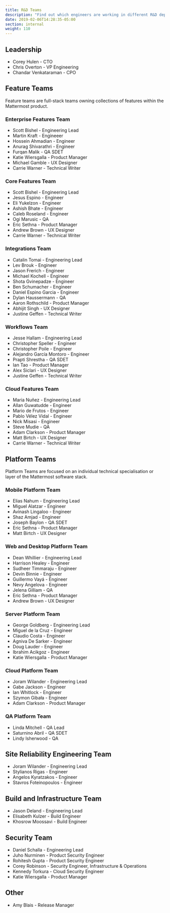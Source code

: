 ```yaml
---
title: R&D Teams
description: "Find out which engineers are working in different R&D departments at Mattermost."
date: 2019-02-06T14:28:35-05:00
section: internal
weight: 110
---
```


## Leadership

* Corey Hulen - CTO
* Chris Overton - VP Engineering
* Chandar Venkataraman - CPO

## Feature Teams

Feature teams are full-stack teams owning collections of features within the Mattermost product.

### Enterprise Features Team

* Scott Bishel - Engineering Lead
* Martin Kraft - Engineeer
* Hossein Ahmadian - Engineer
* Anurag Shivarathri - Engineer
* Furqan Malik - QA SDET
* Katie Wiersgalla - Product Manager
* Michael Gamble - UX Designer
* Carrie Warner - Technical Writer

### Core Features Team

* Scott Bishel - Engineering Lead
* Jesus Espino - Engineer
* Eli Yukelzon - Engineer
* Ashish Bhate - Engineer
* Caleb Roseland - Engineer
* Ogi Marusic - QA
* Eric Sethna - Product Manager
* Andrew Brown - UX Designer
* Carrie Warner - Technical Writer

### Integrations Team

* Catalin Tomai - Engineering Lead
* Lev Brouk - Engineer
* Jason Frerich - Engineer
* Michael Kochell - Engineer
* Shota Gvinepadze - Engineer
* Ben Schumacher - Engineer
* Daniel Espino Garcia - Engineer
* Dylan Haussermann - QA
* Aaron Rothschild - Product Manager
* Abhijit Singh - UX Designer
* Justine Geffen - Technical Writer

### Workflows Team

* Jesse Hallam - Engineering Lead
* Christopher Speller - Engineer
* Christopher Poile - Engineer
* Alejandro García Montoro - Engineer
* Prapti Shrestha - QA SDET
* Ian Tao - Product Manager
* Alex Siclari - UX Designer
* Justine Geffen - Technical Writer

### Cloud Features Team

* Maria Nuñez - Engineering Lead
* Allan Guwatudde - Engineer
* Mario de Frutos - Engineer
* Pablo Vélez Vidal - Engineer
* Nick Misasi - Engineer
* Steve Mudie - QA
* Adam Clarkson - Product Manager
* Matt Birtch - UX Designer
* Carrie Warner - Technical Writer

## Platform Teams

Platform Teams are focused on an individual technical specialisation or layer of the Mattermost software stack.

### Mobile Platform Team

* Elias Nahum - Engineering Lead
* Miguel Alatzar - Engineer
* Avinash Lingaloo - Engineer
* Shaz Amjad - Engineer
* Joseph Baylon - QA SDET
* Eric Sethna - Product Manager
* Matt Birtch - UX Designer

### Web and Desktop Platform Team

* Dean Whillier - Engineering Lead
* Harrison Healey - Engineer
* Sudheer Timmaraju - Engineer
* Devin Binnie - Engineer
* Guillermo Vayá - Engineer
* Nevy Angelova - Engineer
* Jelena Gilliam - QA
* Eric Sethna - Product Manager
* Andrew Brown - UX Designer

### Server Platform Team

* George Goldberg - Engineering Lead
* Miguel de la Cruz - Engineer
* Claudio Costa - Engineer
* Agniva De Sarker - Engineer
* Doug Lauder - Engineer
* Ibrahim Acikgoz - Engineer
* Katie Wiersgalla - Product Manager

### Cloud Platform Team

* Joram Wilander - Engineering Lead
* Gabe Jackson - Engineer
* Ian Whitlock - Engineer
* Szymon Gibała - Engineer
* Adam Clarkson - Product Manager

### QA Platform Team

* Linda Mitchell - QA Lead
* Saturnino Abril - QA SDET
* Lindy Isherwood - QA

## Site Reliability Engineering Team

* Joram Wilander - Engineering Lead
* Stylianos Rigas - Engineer
* Angelos Kyratzakos - Engineer
* Stavros Foteinopoulos - Engineer

## Build and Infrastructure Team

* Jason Deland - Engineering Lead
* Elisabeth Kulzer - Build Engineer
* Khosrow Moossavi - Build Engineer

## Security Team

* Daniel Schalla - Engineering Lead
* Juho Nurminen - Product Security Engineer
* Rohitesh Gupta - Product Security Engineer
* Corey Robinson - Security Engineer, Infrastructure & Operations
* Kennedy Torkura - Cloud Security Engineer
* Katie Wiersgalla - Product Manager

## Other

* Amy Blais - Release Manager
